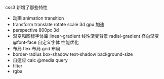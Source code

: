 css3 新增了那些特性

- 动画
  animation
  transition
- transform
  translate rotate scale
  3d  gpu 加速
- perspective 800px  3d
- 渐变和图标字体库
  linear-gradient 线性渐变背景
  radial-gradient 径向渐变
  @font-face 自定义字体 
  性能优化
- 布局
  flex 布局
  grid 布局 
- border-radius
  box-shadow
  text-shadow
  background-size
- 自适应
  calc
  @media query 
- filter
- rgba 

